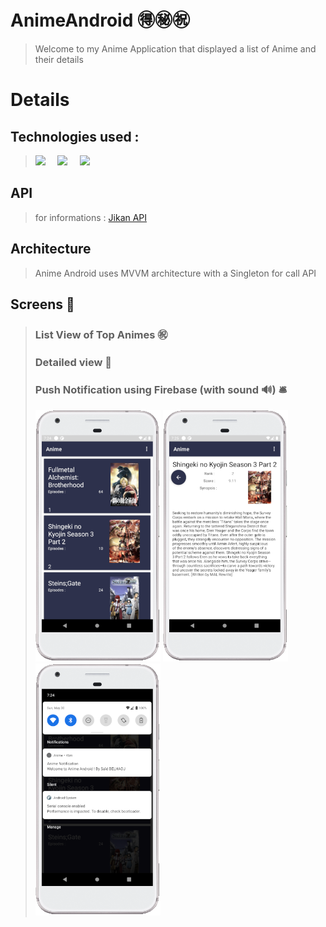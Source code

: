 # AnimeAndroid 🉐㊙️㊗️
> Welcome to my Anime Application that displayed a list of Anime and their details 

# Details 

## Technologies used :
> <img src="https://www.gstatic.com/devrel-devsite/prod/v702c60b70d68da067f4d656556a48e4ab1cf14be10bb79e46f353f3fdfe8505d/firebase/images/lockup.png" width="100"/>
> &nbsp &nbsp
> <img src="https://www.gstatic.com/devrel-devsite/prod/v702c60b70d68da067f4d656556a48e4ab1cf14be10bb79e46f353f3fdfe8505d/android/images/lockup.svg" width="130"/>
> &nbsp &nbsp
> <img src="https://upload.wikimedia.org/wikipedia/commons/thumb/1/11/Kotlin_logo_2021.svg/2880px-Kotlin_logo_2021.svg.png" width="80" />
  
## API 
> for informations : [Jikan API](https://jikan.docs.apiary.io/#reference/0/user)

## Architecture 
> Anime Android uses MVVM architecture with a Singleton for call API

## Screens 📲
> ### List View of Top Animes ㊗️
> ### Detailed view 🔎
> ### Push Notification using Firebase (with sound 🔊) 🛎 
>
> <p float="left">
>   <img src="https://github.com/Said-Belhadj/AnimeAndroid/blob/b7309893905712de51d6b11633131eaf51b667f2/img/detail-view.png" width="200" />
>   <img src="https://github.com/Said-Belhadj/AnimeAndroid/blob/b7309893905712de51d6b11633131eaf51b667f2/img/list-view.png" width="200" />
>   <img src="https://github.com/Said-Belhadj/AnimeAndroid/blob/b7309893905712de51d6b11633131eaf51b667f2/img/notification.png" width="200" />
> </p>
